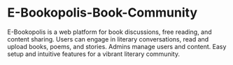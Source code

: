 # E-Bookopolis-Book-Community
 E-Bookopolis is a web platform for book discussions, free reading, and content sharing. Users can engage in literary conversations, read and upload books, poems, and stories. Admins manage users and content. Easy setup and intuitive features for a vibrant literary community.
